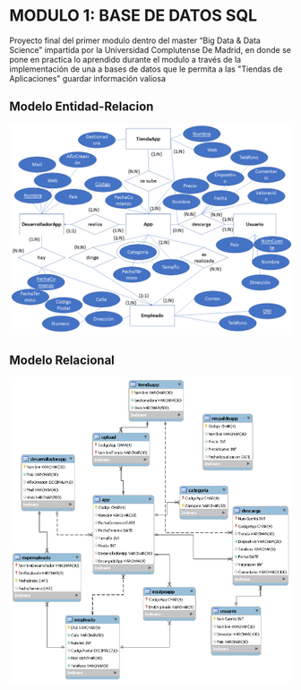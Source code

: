 # MODULO 1: BASE DE DATOS SQL

Proyecto final del primer modulo dentro del master “Big Data & Data Science” impartida por la Universidad Complutense De Madrid, en 
donde se pone en practica lo aprendido durante el modulo a través de la implementación de una a bases de datos que le permita a las 
"Tiendas de Aplicaciones" guardar información valiosa

## Modelo Entidad-Relacion
<img src="https://github.com/mkneis/Master/blob/main/modulo1.BBDD-SQL/modelo.Entidad-Relacion.png" alt="Entidad-Relacion" width="600"/>

## Modelo Relacional
<img src="https://github.com/mkneis/Master/blob/main/modulo1.BBDD-SQL/modelo%20relacional.png" alt="Entidad-Relacion" width="600"/>
